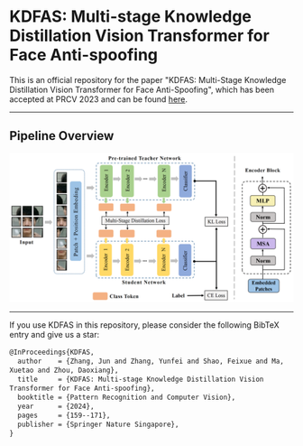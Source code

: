 # KDFAS: Multi-stage Knowledge Distillation Vision Transformer for Face Anti-spoofing

This is an official repository for the paper "KDFAS: Multi-Stage Knowledge Distillation Vision Transformer for Face Anti-Spoofing", which has been accepted at PRCV 2023 and can be found [here](https://link.springer.com/chapter/10.1007/978-981-99-8469-5_13).

---

## Pipeline Overview
![overview](images/framework.png)

---

If you use KDFAS in this repository, please consider the following BibTeX entry and give us a star:
```
@InProceedings{KDFAS,
  author    = {Zhang, Jun and Zhang, Yunfei and Shao, Feixue and Ma, Xuetao and Zhou, Daoxiang},
  title     = {KDFAS: Multi-stage Knowledge Distillation Vision Transformer for Face Anti-spoofing},
  booktitle = {Pattern Recognition and Computer Vision},
  year      = {2024},
  pages     = {159--171},
  publisher = {Springer Nature Singapore},
}
```
